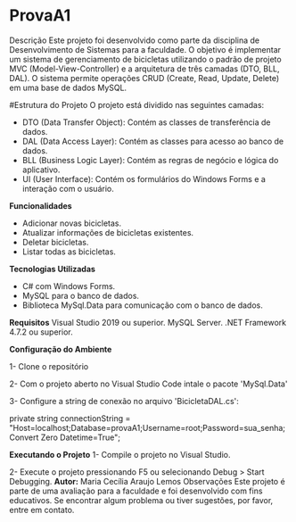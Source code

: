 # ProvaA1
Descrição
Este projeto foi desenvolvido como parte da disciplina de Desenvolvimento de Sistemas para a faculdade. O objetivo é implementar um sistema de gerenciamento de bicicletas utilizando o padrão de projeto MVC (Model-View-Controller) e a arquitetura de três camadas (DTO, BLL, DAL). O sistema permite operações CRUD (Create, Read, Update, Delete) em uma base de dados MySQL.

#Estrutura do Projeto
O projeto está dividido nas seguintes camadas:

- DTO (Data Transfer Object): Contém as classes de transferência de dados.
- DAL (Data Access Layer): Contém as classes para acesso ao banco de dados.
- BLL (Business Logic Layer): Contém as regras de negócio e lógica do aplicativo.
- UI (User Interface): Contém os formulários do Windows Forms e a interação com o usuário.
  
**Funcionalidades**
- Adicionar novas bicicletas.
- Atualizar informações de bicicletas existentes.
- Deletar bicicletas.
- Listar todas as bicicletas.
  
**Tecnologias Utilizadas**
- C# com Windows Forms.
- MySQL para o banco de dados.
- Biblioteca MySql.Data para comunicação com o banco de dados.
  
**Requisitos**
Visual Studio 2019 ou superior.
MySQL Server.
.NET Framework 4.7.2 ou superior.

**Configuração do Ambiente**

1- Clone o repositório

2- Com o projeto aberto no Visual Studio Code intale o pacote 'MySql.Data'

3- Configure a string de conexão no arquivo 'BicicletaDAL.cs':


private string connectionString = "Host=localhost;Database=provaA1;Username=root;Password=sua_senha;Convert Zero Datetime=True";


**Executando o Projeto**
1- Compile o projeto no Visual Studio.


2- Execute o projeto pressionando F5 ou selecionando Debug > Start Debugging.
**Autor:**
Maria Cecília Araujo Lemos
Observações
Este projeto é parte de uma avaliação para a faculdade e foi desenvolvido com fins educativos. Se encontrar algum problema ou tiver sugestões, por favor, entre em contato.
